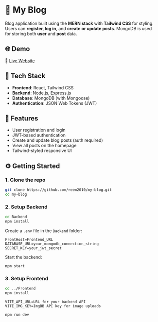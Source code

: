 # 📝 My Blog

Blog application built using the **MERN stack** with **Tailwind CSS** for styling. Users can **register, log in**, and **create or update posts**. MongoDB is used for storing both **user** and **post** data.

## 🌐 Demo

🔗 [Live Website](https://my-blog-psi-livid.vercel.app/)

## 🚀 Tech Stack

- **Frontend**: React, Tailwind CSS
- **Backend**: Node.js, Express.js
- **Database**: MongoDB (with Mongoose)
- **Authentication**: JSON Web Tokens (JWT)

## 🔐 Features

- User registration and login
- JWT-based authentication
- Create and update blog posts (auth required)
- View all posts on the homepage
- Tailwind-styled responsive UI

## ⚙️ Getting Started

### 1. Clone the repo

```bash
git clone https://github.com/reem2010/my-blog.git
cd my-blog
```

### 2. Setup Backend

```bash
cd Backend
npm install
```

Create a `.env` file in the `Backend` folder:

```env
FrontHost=Frontend_URL
DATABASE_URL=your_mongodb_connection_string
SECRET_KEY=your_jwt_secret
```

Start the backend:

```bash
npm start
```

### 3. Setup Frontend

```bash
cd ../Frontend
npm install
```

```env
VITE_API_URL=URL for your backend API
VITE_IMG_KEY=ImgBB API key for image uploads
```

```bash
npm run dev
```
